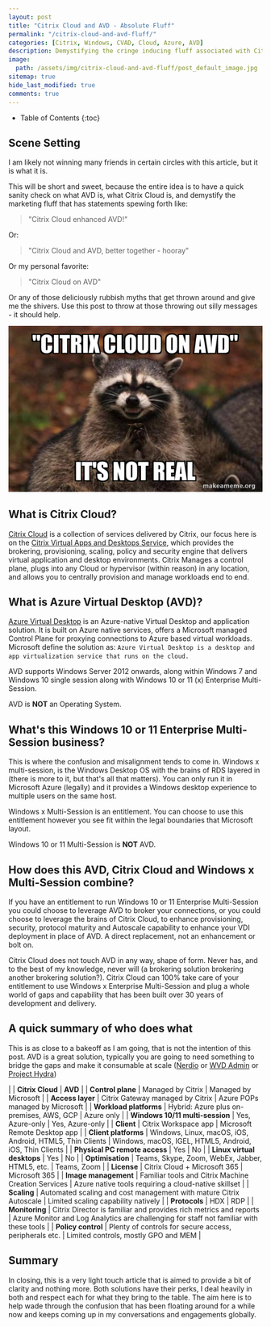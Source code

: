 ```yaml
---
layout: post
title: "Citrix Cloud and AVD - Absolute Fluff"
permalink: "/citrix-cloud-and-avd-fluff/"
categories: [Citrix, Windows, CVAD, Cloud, Azure, AVD]
description: Demystifying the cringe inducing fluff associated with Citrix Cloud and Microsoft AVD
image:
  path: /assets/img/citrix-cloud-and-avd-fluff/post_default_image.jpg
sitemap: true
hide_last_modified: true
comments: true
---
```


<!--excerpt-->

-  Table of Contents
{:toc}

## Scene Setting

I am likely not winning many friends in certain circles with this article, but it is what it is.

This will be short and sweet, because the entire idea is to have a quick sanity check on what AVD is, what Citrix Cloud is, and demystify the marketing fluff that has statements spewing forth like:

> "Citrix Cloud enhanced AVD!"

Or:

> "Citrix Cloud and AVD, better together - hooray"

Or my personal favorite:

> "Citrix Cloud on AVD"

Or any of those deliciously rubbish myths that get thrown around and give me the shivers. Use this post to throw at those throwing out silly messages - it should help.

![Fluff](/assets/img/citrix-cloud-and-avd-fluff/memefun.jpg)

## What is Citrix Cloud?

[Citrix Cloud](https://docs.citrix.com/en-us/citrix-cloud/) is a collection of services delivered by Citrix, our focus here is on the [Citrix Virtual Apps and Desktops Service](https://docs.citrix.com/en-us/citrix-virtual-apps-desktops-service/overview.html), which provides the brokering, provisioning, scaling, policy and security engine that delivers virtual application and desktop environments. Citrix Manages a control plane, plugs into any Cloud or hypervisor (within reason) in any location, and allows you to centrally provision and manage workloads end to end.

## What is Azure Virtual Desktop (AVD)?

[Azure Virtual Desktop](https://docs.microsoft.com/en-us/azure/virtual-desktop/overview) is an Azure-native Virtual Desktop and application solution. It is built on Azure native services, offers a Microsoft managed Control Plane for proxying connections to Azure based virtual workloads. Microsoft define the solution as: `Azure Virtual Desktop is a desktop and app virtualization service that runs on the cloud.`

AVD supports Windows Server 2012 onwards, along within Windows 7 and Windows 10 single session along with Windows 10 or 11 (x) Enterprise Multi-Session.

AVD is **NOT** an Operating System.

## What's this Windows 10 or 11 Enterprise Multi-Session business?

This is where the confusion and misalignment tends to come in. Windows x multi-session, is the Windows Desktop OS with the brains of RDS layered in (there is more to it, but that's all that matters). You can only run it in Microsoft Azure (legally) and it provides a Windows desktop experience to multiple users on the same host.

Windows x Multi-Session is an entitlement. You can choose to use this entitlement however you see fit within the legal boundaries that Microsoft layout.

Windows 10 or 11 Multi-Session is **NOT** AVD.

## How does this AVD, Citrix Cloud and Windows x Multi-Session combine?

If you have an entitlement to run Windows 10 or 11 Enterprise Multi-Session you could choose to leverage AVD to broker your connections, or you could choose to leverage the brains of Citrix Cloud, to enhance provisioning, security, protocol maturity and Autoscale capability to enhance your VDI deployment in place of AVD. A direct replacement, not an enhancement or bolt on.

Citrix Cloud does not touch AVD in any way, shape of form. Never has, and to the best of my knowledge, never will (a brokering solution brokering another brokering solution?). Citrix Cloud can 100% take care of your entitlement to use Windows x Enterprise Multi-Session and plug a whole world of gaps and capability that has been built over 30 years of development and delivery.

## A quick summary of who does what

This is as close to a bakeoff as I am going, that is not the intention of this post. AVD is a great solution, typically you are going to need something to bridge the gaps and make it consumable at scale ([Nerdio](https://getnerdio.com/) or [WVD Admin](https://blog.itprocloud.de/Windows-Virtual-Desktop-Admin/) or [Project Hydra](https://github.com/MarcelMeurer/WVD-Hydra))

| | **Citrix Cloud** | **AVD** |
| **Control plane** | Managed by Citrix | Managed by Microsoft |
| **Access layer** | Citrix Gateway managed by Citrix | Azure POPs managed by Microsoft |
| **Workload platforms** | Hybrid: Azure plus on-premises, AWS, GCP | Azure only |
| **Windows 10/11 multi-session** | Yes, Azure-only | Yes, Azure-only |
| **Client** | Citrix Workspace app | Microsoft Remote Desktop app |
| **Client platforms** | Windows, Linux, macOS, iOS, Android, HTML5, Thin Clients | Windows, macOS, IGEL, HTML5, Android, iOS, Thin Clients |
| **Physical PC remote access** | Yes | No |
| **Linux virtual desktops** | Yes | No |
| **Optimisation** | Teams, Skype, Zoom, WebEx, Jabber, HTML5, etc. | Teams, Zoom |
| **License** | Citrix Cloud + Microsoft 365 | Microsoft 365 |
| **Image management** | Familiar tools and Citrix Machine Creation Services | Azure native tools requiring a cloud-native skillset |
| **Scaling** | Automated scaling and cost management with mature Citrix Autoscale | Limited scaling capability natively |
| **Protocols** | HDX | RDP |
| **Monitoring** | Citrix Director is familiar and provides rich metrics and reports | Azure Monitor and Log Analytics are challenging for staff not familiar with these tools |
| **Policy control** | Plenty of controls for secure access, peripherals etc. | Limited controls, mostly GPO and MEM |

## Summary

In closing, this is a very light touch article that is aimed to provide a bit of clarity and nothing more. Both solutions have their perks, I deal heavily in both and respect each for what they bring to the table. The aim here is to help wade through the confusion that has been floating around for a while now and keeps coming up in my conversations and engagements globally.